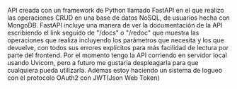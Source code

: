 API creada con un framework de Python llamado FastAPI en el que realizo las operaciones CRUD en una base de datos NoSQL, de usuarios hecha con MongoDB.
FastAPI incluye una manera de ver la documentación de la API escribiendo el link seguido de "/docs" o "/redoc" que muestra las operaciones que realiza incluyendo los parámetros que necesita y los que devuelve, con todos sus errores explicitos para más facilidad de lectura por parte del frontend.
Por el momento tengo la API corriendo en servidor local usando Uvicorn, pero a futuro me gustaria despleagarla para que cualquiera pueda utilizarla.
Adémas estoy haciendo un sistema de logueo con el protocolo OAuth2 con JWT(Json Web Token)
